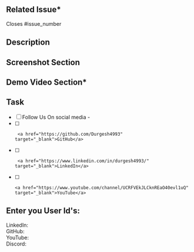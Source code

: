 <!-- Pull Request Template -->

## Related Issue*

Closes #issue_number

<!-- If there is no issue number, the PR will not be merged. Therefore, please ensure that the issue number is added -->

## Description

<!-- Write a brief description of the changes made in the PR. Explain the problem being addressed, or any relevant
information. -->

## Screenshot Section

<!-- Include the screenshot to preview the changes done and their proper functionality -->

## Demo Video Section*

<!-- Include the demo video to preview the changes done and their proper functionality -->




## Task

- [ ] Follow Us On social media -
- [ ]      <a href="https://github.com/Durgesh4993" target="_blank">GitHub</a>
- [ ]      <a href="https://www.linkedin.com/in/durgesh4993/" target="_blank">LinkedIn</a>
- [ ]     <a href="https://www.youtube.com/channel/UCRFVEkJLCknREaO40evl1uQ" target="_blank">YouTube</a>

## Enter you User Id's:
LinkedIn:
<br>GitHub: 
<br>YouTube:
<br>Discord:











